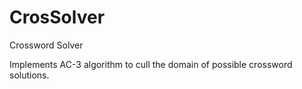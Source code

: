 # CrosSolver
Crossword Solver

Implements AC-3 algorithm to cull the domain of possible crossword solutions.